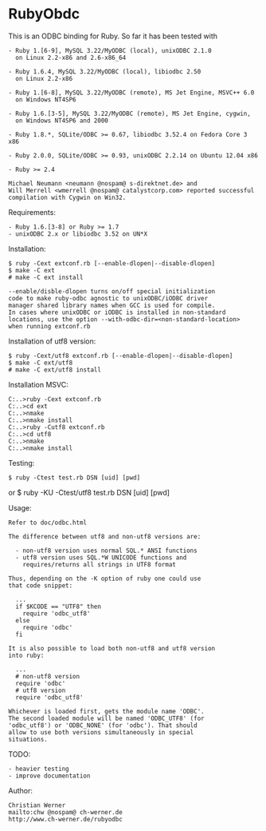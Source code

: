 # RubyObdc

This is an ODBC binding for Ruby. So far it has been tested with

    - Ruby 1.[6-9], MySQL 3.22/MyODBC (local), unixODBC 2.1.0
      on Linux 2.2-x86 and 2.6-x86_64

    - Ruby 1.6.4, MySQL 3.22/MyODBC (local), libiodbc 2.50
      on Linux 2.2-x86

    - Ruby 1.[6-8], MySQL 3.22/MyODBC (remote), MS Jet Engine, MSVC++ 6.0
      on Windows NT4SP6

    - Ruby 1.6.[3-5], MySQL 3.22/MyODBC (remote), MS Jet Engine, cygwin,
      on Windows NT4SP6 and 2000

    - Ruby 1.8.*, SQLite/ODBC >= 0.67, libiodbc 3.52.4 on Fedora Core 3 x86

    - Ruby 2.0.0, SQLite/ODBC >= 0.93, unixODBC 2.2.14 on Ubuntu 12.04 x86

    - Ruby >= 2.4

    Michael Neumann <neumann @nospam@ s-direktnet.de> and
    Will Merrell <wmerrell @nospam@ catalystcorp.com> reported successful
    compilation with Cygwin on Win32.

Requirements:

    - Ruby 1.6.[3-8] or Ruby >= 1.7
    - unixODBC 2.x or libiodbc 3.52 on UN*X 

Installation:

    $ ruby -Cext extconf.rb [--enable-dlopen|--disable-dlopen]
    $ make -C ext
    # make -C ext install

    --enable/disble-dlopen turns on/off special initialization
    code to make ruby-odbc agnostic to unixODBC/iODBC driver
    manager shared library names when GCC is used for compile.
    In cases where unixODBC or iODBC is installed in non-standard
    locations, use the option --with-odbc-dir=<non-standard-location>
    when running extconf.rb

Installation of utf8 version:

    $ ruby -Cext/utf8 extconf.rb [--enable-dlopen|--disable-dlopen]
    $ make -C ext/utf8
    # make -C ext/utf8 install

Installation MSVC:

    C:..>ruby -Cext extconf.rb
    C:..>cd ext
    C:..>nmake
    C:..>nmake install
    C:..>ruby -Cutf8 extconf.rb
    C:..>cd utf8
    C:..>nmake
    C:..>nmake install

Testing:

    $ ruby -Ctest test.rb DSN [uid] [pwd]
 or
    $ ruby -KU -Ctest/utf8 test.rb DSN [uid] [pwd]

Usage:

    Refer to doc/odbc.html

    The difference between utf8 and non-utf8 versions are:

      - non-utf8 version uses normal SQL.* ANSI functions
      - utf8 version uses SQL.*W UNICODE functions and
        requires/returns all strings in UTF8 format

    Thus, depending on the -K option of ruby one could use
    that code snippet:

      ...
      if $KCODE == "UTF8" then
        require 'odbc_utf8'
      else
        require 'odbc'
      fi

    It is also possible to load both non-utf8 and utf8 version
    into ruby:

      ...
      # non-utf8 version
      require 'odbc'
      # utf8 version
      require 'odbc_utf8'

    Whichever is loaded first, gets the module name 'ODBC'.
    The second loaded module will be named 'ODBC_UTF8' (for
    'odbc_utf8') or 'ODBC_NONE' (for 'odbc'). That should
    allow to use both versions simultaneously in special
    situations.

TODO:

    - heavier testing
    - improve documentation

Author:

    Christian Werner
    mailto:chw @nospam@ ch-werner.de
    http://www.ch-werner.de/rubyodbc
